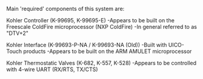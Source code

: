 Main 'required' components of this system are:

Kohler Controller (K-99695, K-99695-E)
-Appears to be built on the Freescale ColdFire microprocessor (NXP ColdFire)
-In general referred to as "DTV+2"

Kohler Interface (K-99693-P-NA / K-99693-NA (Old))
-Built with UICO-Touch products
-Appears to be built on the ARM AMULET microprocessor

Kohler Thermostatic Valves (K-682, K-557, K-528)
-Appears to  be controlled with 4-wire UART (RX/RTS, TX/CTS)

